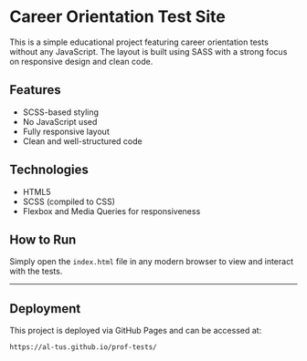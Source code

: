 # Career Orientation Test Site

This is a simple educational project featuring career orientation tests without any JavaScript. The layout is built using SASS with a strong focus on responsive design and clean code.

## Features
- SCSS-based styling
- No JavaScript used
- Fully responsive layout
- Clean and well-structured code
  
## Technologies
- HTML5
- SCSS (compiled to CSS)
- Flexbox and Media Queries for responsiveness

## How to Run
Simply open the `index.html` file in any modern browser to view and interact with the tests.

---

## Deployment
This project is deployed via GitHub Pages and can be accessed at:

`https://al-tus.github.io/prof-tests/`

